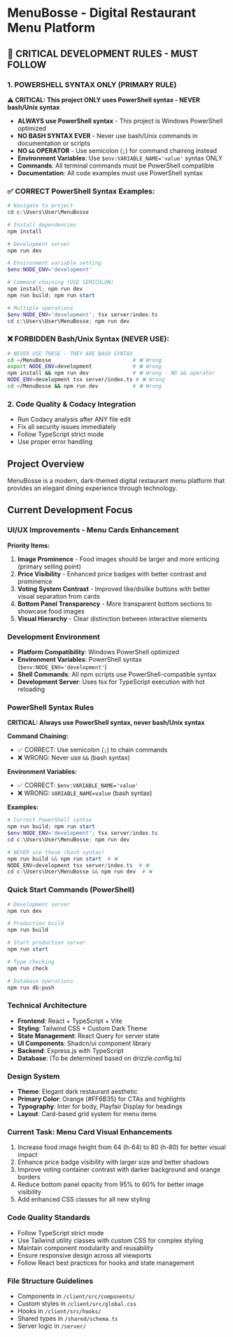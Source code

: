# MenuBosse - Digital Restaurant Menu Platform

## 🚨 CRITICAL DEVELOPMENT RULES - MUST FOLLOW

### 1. POWERSHELL SYNTAX ONLY (PRIMARY RULE)
**⚠️ CRITICAL: This project ONLY uses PowerShell syntax - NEVER bash/Unix syntax**

- **ALWAYS use PowerShell syntax** - This project is Windows PowerShell optimized
- **NO BASH SYNTAX EVER** - Never use bash/Unix commands in documentation or scripts
- **NO `&&` OPERATOR** - Use semicolon (`;`) for command chaining instead
- **Environment Variables**: Use `$env:VARIABLE_NAME='value'` syntax ONLY
- **Commands**: All terminal commands must be PowerShell compatible
- **Documentation**: All code examples must use PowerShell syntax

### ✅ CORRECT PowerShell Syntax Examples:
```powershell
# Navigate to project
cd c:\Users\User\MenuBosse

# Install dependencies
npm install

# Development server
npm run dev

# Environment variable setting
$env:NODE_ENV='development'

# Command chaining (USE SEMICOLON)
npm install; npm run dev
npm run build; npm run start

# Multiple operations
$env:NODE_ENV='development'; tsx server/index.ts
cd c:\Users\User\MenuBosse; npm run dev
```

### ❌ FORBIDDEN Bash/Unix Syntax (NEVER USE):
```bash
# NEVER USE THESE - THEY ARE BASH SYNTAX
cd ~/MenuBosse                          # ❌ Wrong
export NODE_ENV=development             # ❌ Wrong  
npm install && npm run dev              # ❌ Wrong - NO && operator
NODE_ENV=development tsx server/index.ts # ❌ Wrong
cd ~/MenuBosse && npm run dev           # ❌ Wrong
```

### 2. Code Quality & Codacy Integration
- Run Codacy analysis after ANY file edit
- Fix all security issues immediately
- Follow TypeScript strict mode
- Use proper error handling

## Project Overview
MenuBosse is a modern, dark-themed digital restaurant menu platform that provides an elegant dining experience through technology.

## Current Development Focus
### UI/UX Improvements - Menu Cards Enhancement

**Priority Items:**
1. **Image Prominence** - Food images should be larger and more enticing (primary selling point)
2. **Price Visibility** - Enhanced price badges with better contrast and prominence
3. **Voting System Contrast** - Improved like/dislike buttons with better visual separation from cards
4. **Bottom Panel Transparency** - More transparent bottom sections to showcase food images
5. **Visual Hierarchy** - Clear distinction between interactive elements

### Development Environment
- **Platform Compatibility**: Windows PowerShell optimized
- **Environment Variables**: PowerShell syntax (`$env:NODE_ENV='development'`)
- **Shell Commands**: All npm scripts use PowerShell-compatible syntax
- **Development Server**: Uses tsx for TypeScript execution with hot reloading

### PowerShell Syntax Rules
**CRITICAL: Always use PowerShell syntax, never bash/Unix syntax**

**Command Chaining:**
- ✅ CORRECT: Use semicolon (`;`) to chain commands
- ❌ WRONG: Never use `&&` (bash syntax)

**Environment Variables:**
- ✅ CORRECT: `$env:VARIABLE_NAME='value'`
- ❌ WRONG: `VARIABLE_NAME=value` (bash syntax)

**Examples:**
```powershell
# Correct PowerShell syntax
npm run build; npm run start
$env:NODE_ENV='development'; tsx server/index.ts
cd c:\Users\User\MenuBosse; npm run dev

# NEVER use these (bash syntax)
npm run build && npm run start  # ❌
NODE_ENV=development tsx server/index.ts  # ❌
cd c:\Users\User\MenuBosse && npm run dev  # ❌
```

### Quick Start Commands (PowerShell)
```powershell
# Development server
npm run dev

# Production build
npm run build

# Start production server
npm run start

# Type checking
npm run check

# Database operations
npm run db:push
```

### Technical Architecture
- **Frontend**: React + TypeScript + Vite
- **Styling**: Tailwind CSS + Custom Dark Theme
- **State Management**: React Query for server state
- **UI Components**: Shadcn/ui component library
- **Backend**: Express.js with TypeScript
- **Database**: (To be determined based on drizzle.config.ts)

### Design System
- **Theme**: Elegant dark restaurant aesthetic
- **Primary Color**: Orange (#FF6B35) for CTAs and highlights
- **Typography**: Inter for body, Playfair Display for headings
- **Layout**: Card-based grid system for menu items

### Current Task: Menu Card Visual Enhancements
1. Increase food image height from 64 (h-64) to 80 (h-80) for better visual impact
2. Enhance price badge visibility with larger size and better shadows
3. Improve voting container contrast with darker background and orange borders
4. Reduce bottom panel opacity from 95% to 60% for better image visibility
5. Add enhanced CSS classes for all new styling

### Code Quality Standards
- Follow TypeScript strict mode
- Use Tailwind utility classes with custom CSS for complex styling
- Maintain component modularity and reusability
- Ensure responsive design across all viewports
- Follow React best practices for hooks and state management

### File Structure Guidelines
- Components in `/client/src/components/`
- Custom styles in `/client/src/global.css`
- Hooks in `/client/src/hooks/`
- Shared types in `/shared/schema.ts`
- Server logic in `/server/`
